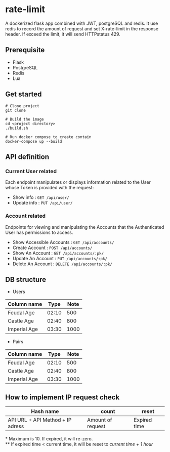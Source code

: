 # rate-limit

A dockerized flask app combined with JWT, postgreSQL and redis. 
It use redis to record the amount of request and set X-rate-limit in the response header. If exceed the limit, it will send HTTPstatus 429.

## Prerequisite
- Flask
- PostgreSQL
- Redis
- Lua

## Get started
```
# Clone project
git clone

# Build the image 
cd <project directory>
./build.sh

# Run docker compose to create contain
docker-compose up --build

```

## API definition
### Current User related

Each endpoint manipulates or displays information related to the User whose
Token is provided with the request:

* Show info : `GET /api/user/`
* Update info : `PUT /api/user/`

### Account related

Endpoints for viewing and manipulating the Accounts that the Authenticated User
has permissions to access.

* Show Accessible Accounts : `GET /api/accounts/`
* Create Account : `POST /api/accounts/`
* Show An Account : `GET /api/accounts/:pk/`
* Update An Account : `PUT /api/accounts/:pk/`
* Delete An Account : `DELETE /api/accounts/:pk/`

## DB structure
- Users

| Column name   | Type  | Note |
| ------------  | ----  | ---  |
| Feudal Age    | 02:10 |  500 |
| Castle Age    | 02:40 |  800 |
| Imperial Age  | 03:30 | 1000 |

- Pairs


| Column name   | Type  | Note |
| ------------  | ----  | ---  |
| Feudal Age    | 02:10 |  500 |
| Castle Age    | 02:40 |  800 |
| Imperial Age  | 03:30 | 1000 |

## How to implement IP request check

| Hash name                           | count             | reset         |
| ----------------------------------  | ----------------- | ------------- |
| API URL + API Method + IP adress    | Amount of request |  Expired time |

\*   Maximum is 10. If expired, it will re-zero.\
\**  If expired time < current time, it will be reset to *current time + 1 hour*


